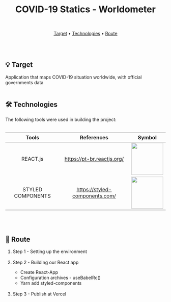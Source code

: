 <div align = "center">
    <h1> COVID-19 Statics - Worldometer </h1>
</div>
<br>

<p align="center">
 <a href="#target">Target</a> •
 <a href="#technologies">Technologies</a> •
 <a href="#route">Route</a>
</p>
<br>
<br>

<div id="target">
<h2> 💡 Target </h2>
Application that maps COVID-19 situation worldwide, with official governments data
</div>
<br>

<div id="technologies">
<h2> 🛠 Technologies </h2>
The following tools were used in building the project:<br><br>

|                  Tools                  |                References              |                                 Symbol                                  |
| :------------------------------------: | :---------------------------------: | :-------------------------------------------------------------------------: |
|       REACT.js       |            https://pt-br.reactjs.org/               |             <img width =' 100px ' src="https://cdn.jsdelivr.net/gh/devicons/devicon/icons/react/react-original.svg" />                                        | 
|                   STYLED COMPONENTS                |          https://styled-components.com/              |             <img width =' 100px ' src="https://cdn-media-1.freecodecamp.org/images/1*p1TndLk3UsGPBsM7qHPZIw.png" />               |
</div>
<br>
<br>

<div id="route">
<h2> 🔎 Route </h2>
<ol>
    <li>Step 1 - Setting up the environment</li>
    <br>
    <li>Step 2 - Building our React app</li>
    <ul>
      <li> Create React-App</li>
      <li> Configuration archives - useBabelRc() </li>
      <li> Yarn add styled-components </li>
    </ul>
    <br>
    <li>Step 3 - Publish at Vercel</li>
    <br>
</ol>
</div>
<br>
<br>